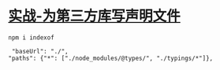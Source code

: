 # [实战-为第三方库写声明文件](../src/example/23-project-declaration.ts)

`npm i indexof`

```
 "baseUrl": "./",
"paths": {"*": ["./node_modules/@types/", "./typings/*"]},
```
